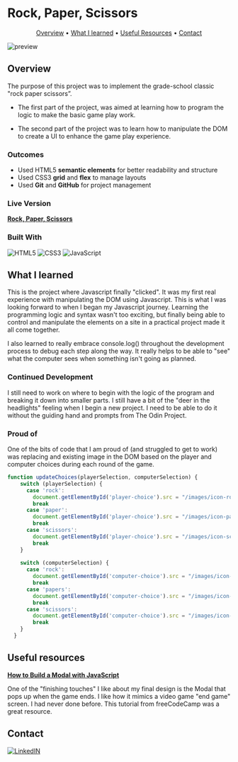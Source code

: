 # Rock, Paper, Scissors

<p align="center">
  <a href="#overview">Overview</a> •
  <a href="#what-i-learned">What I learned</a> •
  <a href="#useful-resources">Useful Resources</a> •
  <a href="#contact">Contact</a>
</p>

![preview](https://github.com/ryanthayes/top-rock-paper-scissors/assets/127283656/fcf27ff3-fc0c-4fc7-9f84-e27e43c0d0e5)

## Overview

The purpose of this project was to implement the grade-school classic "rock paper scissors”. 

- The first part of the project, was aimed at learning how to program the logic to make the basic game play work. 

- The second part of the project was to learn how to manipulate the DOM to create a UI to enhance the game play experience. 

### Outcomes

- Used HTML5 **semantic elements** for better readability and structure
- Used CSS3 **grid** and **flex** to manage layouts
- Used **Git** and **GitHub** for project management

### Live Version
**[Rock, Paper, Scissors](https://ryanthayes.github.io/top-rock-paper-scissors/)**

### Built With

 ![HTML5](https://img.shields.io/badge/html5-%23E34F26.svg?style=for-the-badge&logo=html5&logoColor=white)   ![CSS3](https://img.shields.io/badge/css3-%231572B6.svg?style=for-the-badge&logo=css3&logoColor=white)   ![JavaScript](https://img.shields.io/badge/javascript-%23323330.svg?style=for-the-badge&logo=javascript&logoColor=%23F7DF1E)

## What I learned

This is the project where Javascript finally "clicked". It was my first real experience with manipulating the DOM using Javascript. This is what I was looking forward to when I began my Javascript journey. Learning the programming logic and syntax wasn't too exciting, but finally being able to control and manipulate the elements on a site in a practical project made it all come together.

I also learned to really embrace console.log() throughout the development process to debug each step along the way. It really helps to be able to "see" what the computer sees when something isn't going as planned. 

### Continued Development

I still need to work on where to begin with the logic of the program and breaking it down into smaller parts. I still have a bit of the "deer in the headlights" feeling when I begin a new project. I need to be able to do it without the guiding hand and prompts from The Odin Project.

### Proud of

One of the bits of code that I am proud of (and struggled to get to work) was replacing and existing image in the DOM based on the player and computer choices during each round of the game.

```javascript
function updateChoices(playerSelection, computerSelection) {
    switch (playerSelection) {
      case 'rock':
        document.getElementById('player-choice').src = "/images/icon-rock.png"; // Replace existing img with new img
        break
      case 'paper':
        document.getElementById('player-choice').src = "/images/icon-paper.png";
        break
      case 'scissors':
        document.getElementById('player-choice').src = "/images/icon-scissors.png";
        break
    }
  
    switch (computerSelection) {
      case 'rock':
        document.getElementById('computer-choice').src = "/images/icon-rock.png";
        break
      case 'papers':
        document.getElementById('computer-choice').src = "/images/icon-paper.png";
        break
      case 'scissors':
        document.getElementById('computer-choice').src = "/images/icon-scissors.png";
        break
    }
  }

```

## Useful resources

[**How to Build a Modal with JavaScript**](https://www.freecodecamp.org/news/how-to-build-a-modal-with-javascript/)
 
 One of the "finishing touches" I like about my final design is the Modal that pops up when the game ends. I like how it mimics a video game "end game" screen. I had never done before. This tutorial from freeCodeCamp was a great resource.

## Contact

[![LinkedIN](https://img.shields.io/badge/LinkedIn-0077B5?style=for-the-badge&logo=linkedin&logoColor=white)](https://www.linkedin.com/in/ryan-t-hayes/)
